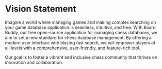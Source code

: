 # Vision Statement

Imagine a world where managing games and making complex searching on your game database application is seamless, intuitive, and free. With Board Buddy, our free open-source application for managing chess databases, we aim to set a new standard for chess database management. By offering a modern user interface with blazing fast search, we will empower players of all levels with a comprehensive, user-friendly, and feature-rich tool. 

Our goal is to foster a vibrant and inclusive chess community that thrives on innovation and collaboration.
